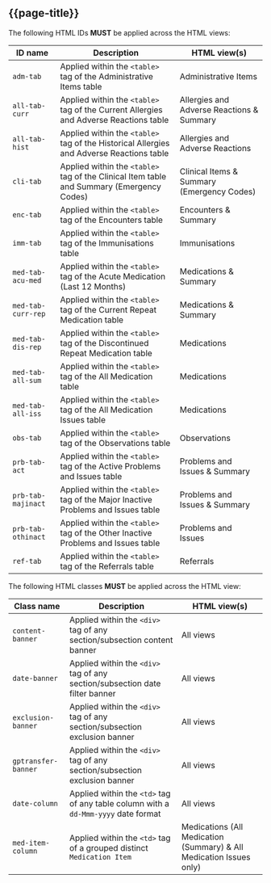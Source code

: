 ## {{page-title}}

The following HTML IDs **MUST** be applied across the HTML views:

| ID name | Description | HTML view(s) |
| --- | --- | --- |
| `adm-tab` | Applied within the `<table>` tag of the Administrative Items table | Administrative Items |
| `all-tab-curr` | Applied within the `<table>` tag of the Current Allergies and Adverse Reactions table | Allergies and Adverse Reactions & Summary |
| `all-tab-hist` | Applied within the `<table>` tag of the Historical Allergies and Adverse Reactions table | Allergies and Adverse Reactions |
| `cli-tab` | Applied within the `<table>` tag of the Clinical Item table and Summary (Emergency Codes) | Clinical Items & Summary (Emergency Codes) |
| `enc-tab` | Applied within the `<table>` tag of the Encounters table | Encounters & Summary |
| `imm-tab` | Applied within the `<table>` tag of the Immunisations table | Immunisations |
| `med-tab-acu-med` | Applied within the `<table>` tag of the Acute Medication (Last 12 Months) | Medications & Summary |
| `med-tab-curr-rep` | Applied within the `<table>` tag of the Current Repeat Medication table | Medications & Summary |
| `med-tab-dis-rep` | Applied within the `<table>` tag of the Discontinued Repeat Medication table | Medications |
| `med-tab-all-sum` | Applied within the `<table>` tag of the All Medication table | Medications |
| `med-tab-all-iss` | Applied within the `<table>` tag of the All Medication Issues table | Medications |
| `obs-tab` | Applied within the `<table>` tag of the Observations table | Observations |
| `prb-tab-act` | Applied within the `<table>` tag of the Active Problems and Issues table | Problems and Issues & Summary |
| `prb-tab-majinact` | Applied within the `<table>` tag of the Major Inactive Problems and Issues table | Problems and Issues & Summary |
| `prb-tab-othinact` | Applied within the `<table>` tag of the Other Inactive Problems and Issues table | Problems and Issues |
| `ref-tab` | Applied within the `<table>` tag of the Referrals table | Referrals |

The following HTML classes **MUST** be applied across the HTML view:

| Class name | Description | HTML view(s) |
| --- | --- | --- |
| `content-banner` | Applied within the `<div>` tag of any section/subsection content banner | All views |
| `date-banner` | Applied within the `<div>` tag of any section/subsection date filter banner | All views |
| `exclusion-banner` | Applied within the `<div>` tag of any section/subsection exclusion banner | All views |
| `gptransfer-banner` | Applied within the `<div>` tag of any section/subsection exclusion banner | All views |
| `date-column` | Applied within the `<td>` tag of any table column with a `dd-Mmm-yyyy` date format | All views |
| `med-item-column` | Applied within the `<td>` tag of a grouped distinct `Medication Item` | Medications (All Medication (Summary) & All Medication Issues only) |